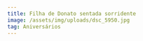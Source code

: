 ```yaml
---
title: Filha de Donato sentada sorridente
image: /assets/img/uploads/dsc_5950.jpg
tag: Aniversários
---
```


